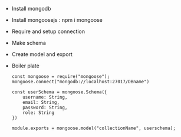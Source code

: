 * Install mongodb
* Install mongoosejs : npm i mongoose
* Require and setup connection
* Make schema <!-- Basic architecture of every record-->
* Create model and export

* Boiler plate
    ```
    const mongoose = require("mongoose");
    mongoose.connect("mongodb://localhost:27017/DBname")

    const userSchema = mongoose.Schema({
        username: String,
        email: String,
        password: String,
        role: String
    })

    module.exports = mongoose.model("collectionName", userschema);

    ```